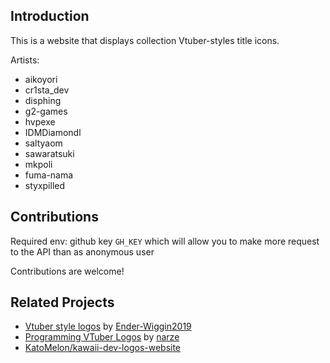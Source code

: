 ## Introduction

This is a website that displays collection Vtuber-styles title icons.

Artists:
- aikoyori
- cr1sta_dev
- disphing
- g2-games
- hvpexe
- IDMDiamondl
- saltyaom
- sawaratsuki
- mkpoli
- fuma-nama
- styxpilled

## Contributions

Required env: github key `GH_KEY` which will allow you to make more request to the API than as anonymous user

Contributions are welcome!

## Related Projects

- [Vtuber style logos](https://vtuber-style-logos.vercel.app/) by [Ender-Wiggin2019](https://github.com/Ender-Wiggin2019)
- [Programming VTuber Logos](https://narze.github.io/ProgrammingVTuberLogos/) by [narze](https://github.com/narze)
- [KatoMelon/kawaii-dev-logos-website](https://github.com/KatoMelon/kawaii-dev-logos-website)
